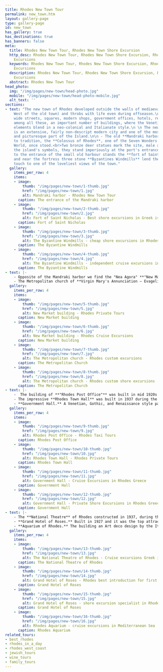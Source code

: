 ```yaml
---
title: Rhodes New Town Tour
permalink: new_town.htm
layout: gallery-page
type: gallery-page
id: new_town
has_gallery: true
has_destinations: true
has_banners: false
meta:
  title: Rhodes New Town Tour, Rhodes New Town Shore Excursion
  http_desc: Rhodes New Town Tour, Rhodes New Town Shore Excursion, Rhodes New Town
    Excursions
  keywords: Rhodes New Town Tour, Rhodes New Town Shore Excursion, Rhodes New Town
    Excursions
  description: Rhodes New Town Tour, Rhodes New Town Shore Excursion, Rhodes New Town
    Excursions
  abstract: Rhodes New Town Tour
head_photo:
  img: "/img/pages/new-town/head-photo.jpg"
  mobile: "/img/pages/new-town/head-photo-mobile.jpg"
  alt_text: ''
sections:
- text: "The new town of Rhodes developed outside the walls of mediaeval city (North
    West of the old town) and throbs with life even during offseason.\n\n Modern flats,
    wide streets, squares, modern shops, government offices, hotels, restaurants and
    among all these, an important number of buildings, where the Venetian and Gothic
    elements blend in a neo-colonial and Italianate style.\n \n The new town of Rhodes
    is an extensive, fairly non-descript modern city and one of the most interesting
    and picturesque part of the Island.\n\n - The old **Mandraki harbor**, where according
    to tradition, the **Colossus of Rhodes**, one of the Seven Wonders of the Ancient
    World, once stood.<br>Two bronze deer statues mark the site, male and female,
    the island's symbols, they stand imperiously at the port's entrance.\n - Close
    to the entrance of the small old harbour stands the **fort of Saint Nicholas**
    and near the fortress three stone **Byzantines Windmills** lend the finishing
    touch to one of the loveliest views of the town."
  gallery:
    items_per_row: 4
    items:
    - image:
        thumb: "/img/pages/new-town/1-thumb.jpg"
        href: "/img/pages/new-town/1.jpg"
        alt: Mandraki harbor - Rhodes New Town Tour
      caption: The entrance of the Mandraki harbor
    - image:
        thumb: "/img/pages/new-town/2-thumb.jpg"
        href: "/img/pages/new-town/2.jpg"
        alt: Fort of Saint Nicholas - Best shore excursions in Greek islands
      caption: Fort of Saint Nicholas
    - image:
        thumb: "/img/pages/new-town/3-thumb.jpg"
        href: "/img/pages/new-town/3.jpg"
        alt: The Byzantine Windmills - cheap shore excursions in Rhodes Greece
      caption: The Byzantine Windmills
    - image:
        thumb: "/img/pages/new-town/4-thumb.jpg"
        href: "/img/pages/new-town/4.jpg"
        alt: The Byzantine Windmills - independent cruise excursions in Rhodes Greece
      caption: The Byzantine Windmills
- text: |-
    - Opposite of the Mandraki harbor we find the "Nea Agora" **"New Market"** building in neo-colonial style with a large inner courtyard. The ground floor of the market houses a number of cafes and bars, and there are an array of taverns, shops and cafes located in the open area.
    - The Metropolitan church of **Virgin Mary's Annunciation – Evagelismos**, with amazing wall paintings (by Fotis Kontoglou) and impressive chandeliers. Originally Catholic, now Orthodox, a reproduction (1925) of the old church of St John, which originally stood in the Medieval City and was destroyed in the 1856 explosion.
  gallery:
    items_per_row: 4
    items:
    - image:
        thumb: "/img/pages/new-town/5-thumb.jpg"
        href: "/img/pages/new-town/5.jpg"
        alt: New Market building - Rhodes Private Tours
      caption: New Market building
    - image:
        thumb: "/img/pages/new-town/6-thumb.jpg"
        href: "/img/pages/new-town/6.jpg"
        alt: New Market building - Rhodes Cruise Excursions
      caption: New Market building
    - image:
        thumb: "/img/pages/new-town/7-thumb.jpg"
        href: "/img/pages/new-town/7.jpg"
        alt: The Metropolitan church - Rhodes custom excursions
      caption: The Metropolitan Church
    - image:
        thumb: "/img/pages/new-town/8-thumb.jpg"
        href: "/img/pages/new-town/8.jpg"
        alt: The Metropolitan church - Rhodes custom shore excursions
      caption: The Metropolitan Church
- text: |-
    -  The building of **"Rhodes Post Office"** was built in mid 1920s', during the first years of the Italian domination - Italian Post Services of Rhodes – "Palazzo delle Poste" its impressive Renaissance Eclecticism architectural style and was designed by the Italian architect Florestano di Fausto.
    - The impressive **Rhodes Town Hall** was built in 1937 during the Italian period by Armando Bernabiti.
    - **Government Hall.** A Venetian, Gothic, and Renaissance style palace with details of the Doges' Palace in Venice. Today houses the Prefecture of the Dodecanese - "Palazzo del Governo"
  gallery:
    items_per_row: 4
    items:
    - image:
        thumb: "/img/pages/new-town/9-thumb.jpg"
        href: "/img/pages/new-town/9.jpg"
        alt: Rhodes Post Office - Rhodes Taxi Tours
      caption: Rhodes Post Office
    - image:
        thumb: "/img/pages/new-town/10-thumb.jpg"
        href: "/img/pages/new-town/10.jpg"
        alt: Rhodes Town Hall - Rhodes Private Tours
      caption: Rhodes Town Hall
    - image:
        thumb: "/img/pages/new-town/11-thumb.jpg"
        href: "/img/pages/new-town/11.jpg"
        alt: Government Hall - Cruise Excursions in Rhodes Greece
      caption: Government Hall
    - image:
        thumb: "/img/pages/new-town/12-thumb.jpg"
        href: "/img/pages/new-town/12.jpg"
        alt: Government Hall - Private Shore Excursions in Rhodes Greece
      caption: Government Hall
- text: |-
    - The **National Theatre** of Rhodes constructed in 1937, during the Italian domination of the island and initially called “Teatro Puccini” in honor of the great Italian composer.
    - **Grand Hotel of Roses.** Built in 1927 and it was the top attraction of the international jet set of the time. Aristotle Onassis, Winston Churchill and Moshe Dayan are but a few of the great names to have graced the halls of the hotel with their presence. Today houses the **"Casino Rodos"**.
    - **Aquarium of Rhodes.** The building an Art deco design by the Italian architect Armando Bernabiti, was constructed between 1934 and 1935, is a research centre, aquarium and museum. Today is the Hydrobiological Station of Rhodes.
  gallery:
    items_per_row: 4
    items:
    - image:
        thumb: "/img/pages/new-town/13-thumb.jpg"
        href: "/img/pages/new-town/13.jpg"
        alt: The National Theatre of Rhodes - Cruise excursions Greek isles
      caption: The National Theatre of Rhodes
    - image:
        thumb: "/img/pages/new-town/14-thumb.jpg"
        href: "/img/pages/new-town/14.jpg"
        alt: Grand Hotel of Roses - Rhodes best introduction for first time visitors
      caption: Grand Hotel of Roses
    - image:
        thumb: "/img/pages/new-town/15-thumb.jpg"
        href: "/img/pages/new-town/15.jpg"
        alt: Grand Hotel of Roses - shore excursion specialist in Rhodes
      caption: Grand Hotel of Roses
    - image:
        thumb: "/img/pages/new-town/16-thumb.jpg"
        href: "/img/pages/new-town/16.jpg"
        alt: Rhodes Aquarium - cruise excursions in Mediterranean Sea
      caption: Rhodes Aquarium
related_tours:
- best_rhodes
- rhodes_in_a_day
- rhodes_west_coast
- jewish_tours
- wine_tours
- family_tours
---
```


